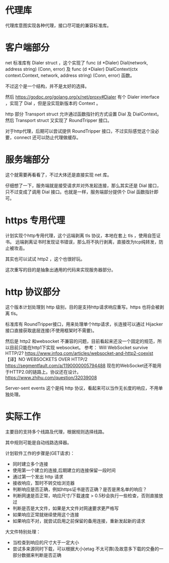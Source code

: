 # 代理库

代理库意图实现各种代理，接口尽可能的兼容标准库。


# 客户端部分

net 标准库有 Dialer struct ，这个实现了 func (d *Dialer) Dial(network, address string) (Conn, error) 及 
func (d *Dialer) DialContext(ctx context.Context, network, address string) (Conn, error) 函数。

不过这个是一个结构，并不是太好的选择。

然后 https://godoc.org/golang.org/x/net/proxy#Dialer 有个 Dialer interface ，实现了 Dial ，但是没实现新版本的 Context 。

http 部分 Transport struct 允许通过函数指针的方式设置 Dial 及 DialContext。然后 Transport struct 又实现了 RoundTripper 接口。

对于http代理，后期可以尝试提供 RoundTripper 接口，不过实际感觉这个没必要，connect 还可以防止代理做缓存。


# 服务端部分

这个就需要再看看了，不过大体还是直接实现 net 库。

仔细想了一下，服务端就是接受请求并对外发起连接，那么其实还是 Dial 接口，只不过变成了调用 Dial 接口。也就是一样，服务端部分提供个 
Dial 函数指针即可。

# https 专用代理

计划实现个http专用代理，这个远端剥离 tls 协议，本地在套上 tls ，使用自签证书。
远端剥离证书时发现证书错误，那么将不执行剥离，直接改为tcp纯转发，防止被攻击。

其实也可以试试 http2 ，这个也很好玩。

这次重写的目的是抽象出通用的代码来实现服务器部分。


# http 协议部分

这个版本计划处理到 http 级别，目的是支持http请求响应重写。https 也将会被剥离 tls。

标准库有 RoundTripper接口，用来处理单个http请求，长连接可以通过 Hijacker 接口直接获取底层连接(不使用框架时不需要)。

然后是 http2 和websocket 不兼容的问题，目前看起来还没一个固定的规范，所以目前只能在http1下实现 websocket。
参考：
Will WebSocket survive HTTP/2?  https://www.infoq.com/articles/websocket-and-http2-coexist
【译】NO WEBSOCKETS OVER HTTP/2 https://segmentfault.com/a/1190000005794488
现在的WebSocket还不能用于HTTP2.0的链路上。协议还在设计。 https://www.zhihu.com/question/32039008

Server-sent events 这个是纯 http 协议，看起来可以当作无长度的响应，不用单独处理。

# 实际工作

主要目的支持多个线路及代理，根据规则选择线路。

其中规则可能是自动线路选择器。

计划软件工作的步骤是(GET请求)：

* 同时建立多个连接
* 使用第一个建立的连接,后期建立的连接保留一段时间
* 通过第一个发出 http 请求
* 接收响应，暂时不转交给浏览器
* 判断响应是否正确，例如https证书是否正确？是否是黑名单的响应？
* 判断网速是否正常，响应尺寸/下载速度 > 0.5秒会执行一些检查，否则直接放过
* 判断是否是大文件，如果是大文件对网速要求更严格写
* 如果响应正常就继续使用这个连接
* 如果响应不对，就尝试启用之前保留的备用连接，重新发起新的请求


大文件特别处理：

* 当检查到响应的尺寸大于一定大小
* 尝试多来源同时下载，可以根据大小(etag 不太可靠)及故意多下载的交叠的一部分数据来判断是否正确
